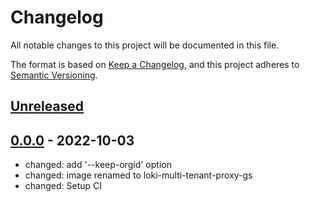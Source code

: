 # Changelog

All notable changes to this project will be documented in this file.

The format is based on [Keep a Changelog](https://keepachangelog.com/en/1.0.0/),
and this project adheres to [Semantic Versioning](https://semver.org/spec/v2.0.0.html).

## [Unreleased]

## [0.0.0] - 2022-10-03

- changed: add '--keep-orgid' option
- changed: image renamed to loki-multi-tenant-proxy-gs
- changed: Setup CI

[Unreleased]: https://github.com/giantswarm/loki-multi-tenant-proxy/compare/v0.0.0...HEAD
[0.0.0]: https://github.com/giantswarm/loki-multi-tenant-proxy/releases/tag/v0.0.0
